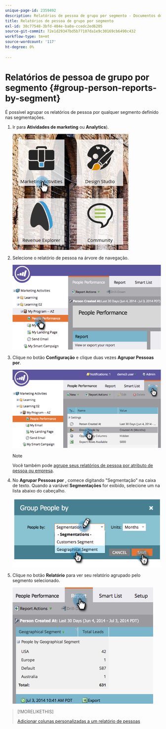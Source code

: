 ```yaml
---
unique-page-id: 2359492
description: Relatórios de pessoa de grupo por segmento - Documentos do Marketo - Documentação do produto
title: Relatórios de pessoa de grupo por segmento
exl-id: 38c77548-3bfd-484e-ba0a-ccedc2ed6205
source-git-commit: 72e1d29347bd5b77107da1e9c30169cb6490c432
workflow-type: tm+mt
source-wordcount: '117'
ht-degree: 0%

---
```


# Relatórios de pessoa de grupo por segmento {#group-person-reports-by-segment}

É possível agrupar os relatórios de pessoa por qualquer segmento definido nas segmentações.

1. Ir para **Atividades de marketing** ou **Analytics**).

   ![](assets/image2017-3-28-8-3a43-3a9.png)

1. Selecione o relatório de pessoa na árvore de navegação.

   ![](assets/image2017-3-28-9-3a25-3a0.png)

1. Clique no botão **Configuração** e clique duas vezes **Agrupar Pessoas por**.

   ![](assets/image2017-3-28-9-3a25-3a22.png)

   >[!NOTE]
   >
   >Você também pode [agrupe seus relatórios de pessoa por atributo de pessoa ou empresa](/help/marketo/product-docs/reporting/basic-reporting/report-activity/group-person-reports-by-attribute.md).

1. No **Agrupar Pessoas por** , comece digitando &quot;Segmentação&quot; na caixa de texto. Quando a variável **Segmentações** for exibido, selecione um na lista abaixo do cabeçalho.

   ![](assets/image2017-3-28-9-3a25-3a55.png)

1. Clique no botão **Relatório** para ver seu relatório agrupado pelo segmento selecionado.

   ![](assets/image2017-3-28-9-3a26-3a13.png)

>[!MORELIKETHIS]
>
>[Adicionar colunas personalizadas a um relatório de pessoas](/help/marketo/product-docs/reporting/basic-reporting/editing-reports/add-custom-columns-to-a-person-report.md)
